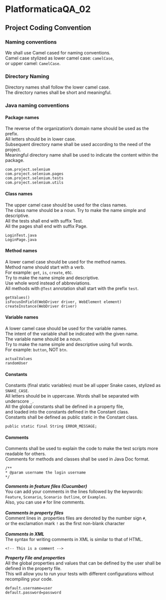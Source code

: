 # PlatformaticaQA_02
## Project Coding Convention
### Naming conventions
We shall use Camel cased for naming conventions.<br> 
Camel case stylized as lower camel case: `camelCase`,<br>
or upper camel: `CamelCase`.
### Directory Naming
Directory names shall follow the lower camel case.<br>
The directory names shall be short and meaningful.
### Java naming conventions
#### Package names
The reverse of the organization’s domain name should be used as the prefix.<br> 
All letters should be in lower case.<br> 
Subsequent directory name shall be used according to the need of the project.<br>
Meaningful directory name shall be used to indicate the content within the package.
```
com.project.selenium
com.project.selenium.pages
com.project.selenium.tests
com.project.selenium.utils
```
#### Class names
The upper camel case should be used for the class names.<br> 
The class name should be a noun. Try to make the name simple and descriptive.<br>
All the tests shall end with suffix Test.<br>
All the pages shall end with suffix Page.
```
LoginTest.java
LoginPage.java
```
#### Method names
A lower camel case should be used for the method names.<br>
Method name should start with a verb.<br>
For example: `get`, `is`, `create`, etc.<br>
Try to make the name simple and descriptive.<br> 
Use whole word instead of abbreviations.<br>
All methods with `@Test` annotation shall start with the prefix `test`.
```
getValues()
isFocusOnField(WebDriver driver, WebElement element)
createInstance(WebDriver driver)
```
#### Variable names
A lower camel case should be used for the variable names.<br> 
The intent of the variable shall be indicated with the given name.<br> 
The variable name should be a noun.<br> 
Try to make the name simple and descriptive using full words.<br>
For example: `button`, NOT `btn`.
```
actualValues
randomUser
```
#### Constants
Constants (final static variables) must be all upper Snake cases, stylized as `SNAKE_CASE`.<br> 
All letters should be in uppercase. Words shall be separated with underscore `_`.<br>
All the global constants shall be defined in a property file,<br>
and loaded into the constants defined in the Constant class.<br>
Constants shall be defined as public static in the Constant class.
```
public static final String ERROR_MESSAGE;
```
#### Comments
Comments shall be used to explain the code to make the test scripts more readable for others.<br>
Comments for methods and classes shall be used in Java Doc format. 
```
/**
* @param username the login username
*/
```
_**Comments in feature files (Cucumber)**_<br>
You can add your comments in the lines followed by the keywords:<br>
`Feature`, `Scenario`, `Scenario Outline`, or `Examples`.<br>
Also, you can use `#` for line comments.<br><br>
_**Comments in property files**_<br>
Comment lines in .properties files are denoted by the number sign `#`,<br> 
or the exclamation mark `!` as the first non-blank character<br><br>
_**Comments in XML**_<br>
The syntax for writing comments in XML is similar to that of HTML.
```
<!-- This is a comment -->
```
_**Property File and properties**_<br>
All the global properties and values that can be defined by the user shall be defined in the property file.<br> 
This will allow you to run your tests with different configurations without recompiling your code.
```
default.username=user
default.password=password
```
